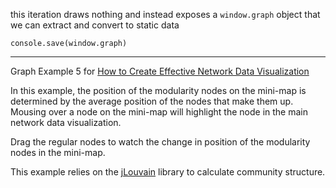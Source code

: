 this iteration draws nothing and instead exposes a `window.graph` object that we can extract and convert to static data

`console.save(window.graph)`

---

Graph Example 5 for [How to Create Effective Network Data Visualization](http://elijahmeeks/networkviz/)

In this example, the position of the modularity nodes on the mini-map is determined by the average position of the nodes that make them up. Mousing over a node on the mini-map will highlight the node in the main network data visualization.

Drag the regular nodes to watch the change in position of the modularity nodes in the mini-map.

This example relies on the [jLouvain](https://github.com/upphiminn/jLouvain) library to calculate community structure.
